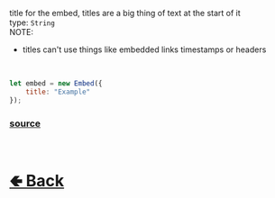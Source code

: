 title for the embed, titles are a big thing of text at the start of it<br>
type: `String`<br>
NOTE:
- titles can't use things like embedded links timestamps or headers<br>

<br>

```js
let embed = new Embed({
    title: "Example"
});
```

### [source](https://github.com/paigeroid/noscord.js/blob/main/src/Services/ComponentService/components/Embed.js)

<br> <h1> [🢀 Back](https://github.com/paigeroid/noscord.js/wiki/Components.Embed) </h1>